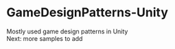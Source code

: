# GameDesignPatterns-Unity
Mostly used game design patterns in Unity 
<br>Next: more samples to add
